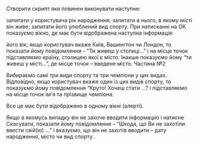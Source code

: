 Створити скрипт яки повинен виконувати наступне:

запитати у користувача рік народження;
запитати в нього, в якому місті він живе;
запитати його улюблений вид спорту.
При натисканні на ОК показуємо вікно, де має бути відображена наступна
інформація:

його вік;
якщо користувач вкаже Київ, Вашингтон чи Лондон, то показати йому
повідомлення - "Ти живеш у столиці..." і на місце точок підставляємо країну,
столицею якої є місто. Інакше показуємо йому “ти живеш у місті…”, де місце
точок – введене місто.
Частина №2

Вибираємо самі три види спорту та три чемпіони у цих видах. Відповідно, якщо
користувач вкаже один із цих видів спорту, то показуємо йому повідомлення
“Круто! Хочеш стати …? і підставляємо на місце точок ім'я та прізвище чемпіона.

Все це має бути відображено в одному вікні (алерті).

Якщо в якомусь випадку він не захоче вводити інформацію і натисне Скасувати,
показати йому повідомлення – “Шкода, що Ви не захотіли ввести свій(ю) …” і
вказуємо, що він не захотів вводити – дату народження, місто чи вид спорту .
